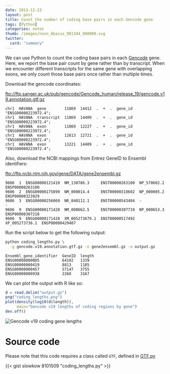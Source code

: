 ```yaml
---
date: 2013-12-23
layout: post
title: Count the number of coding base pairs in each Gencode gene
tags: [Python]
categories: notes
thumb: /images/noun_Abacus_981344_000000.svg
twitter:
  card: "summary"
---
```


We can use Python to count the coding base pairs in each [Gencode] gene. Here,
we report the base pair count by gene rather than by transcript. When we
encounter different transcripts for the same gene with overlapping exons, we
only count those base pairs once rather than multiple times.

[Gencode]: http://gencodegenes.org/

<!--more-->

Download the gencode coordinates:

<ftp://ftp.sanger.ac.uk/pub/gencode/Gencode_human/release_19/gencode.v19.annotation.gtf.gz>

```
chr1  HAVANA  gene        11869  14412  .  +  .  gene_id "ENSG00000223972.4";
chr1  HAVANA  transcript  11869  14409  .  +  .  gene_id "ENSG00000223972.4";
chr1  HAVANA  exon        11869  12227  .  +  .  gene_id "ENSG00000223972.4";
chr1  HAVANA  exon        12613  12721  .  +  .  gene_id "ENSG00000223972.4";
chr1  HAVANA  exon        13221  14409  .  +  .  gene_id "ENSG00000223972.4";
```

Also, download the NCBI mappings from Entrez GeneID to Ensembl identifiers:

<ftp://ftp.ncbi.nlm.nih.gov/gene/DATA/gene2ensembl.gz>

```
9606  1  ENSG00000121410  NM_130786.3     ENST00000263100  NP_570602.2     ENSP00000263100
9606  2  ENSG00000175899  NM_000014.4     ENST00000318602  NP_000005.2     ENSP00000323929
9606  3  ENSG00000256069  NR_040112.1     ENST00000543404  -               -
9606  9  ENSG00000171428  NM_000662.5     ENST00000307719  NP_000653.3     ENSP00000307218
9606  9  ENSG00000171428  XM_005273679.1  ENST00000517492  XP_005273736.1  ENSP00000429407
```

Run the script below to get the following output:

```bash
python coding_lengths.py \
  -g gencode.v19.annotation.gtf.gz -n gene2ensembl.gz -o output.gz
```

```
Ensembl_gene_identifier  GeneID  length
ENSG00000000005          64102   1339
ENSG00000000419          8813    1185
ENSG00000000457          57147   3755
ENSG00000000938          2268    3167
```

We can plot the output with R like so:

```r
d = read.delim("output.gz")
png("coding_lengths.png")
plot(density(log10(d$length)),
     main="Gencode v19 lengths of coding regions by gene")
dev.off()
```

![Gencode v19 coding gene lengths](/images/gencode-v19-coding-lengths.png)

[Gencode]: http://gencodegenes.org/

# Source code

Please note that this code requires a class called `GTF`, defined in [GTF.py][1]

[1]: https://gist.github.com/slowkow/8101481

{{< gist slowkow 8101509 "coding_lengths.py" >}}
